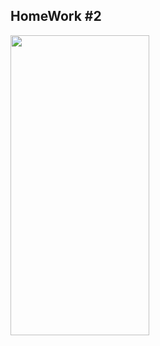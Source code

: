 ## HomeWork #2
<img src="https://github.com/blaziee1337/WBTech_Homework/assets/154816989/e69978fb-cbb6-49f0-aad4-18a75dc78a5c" width="222" height="480">
